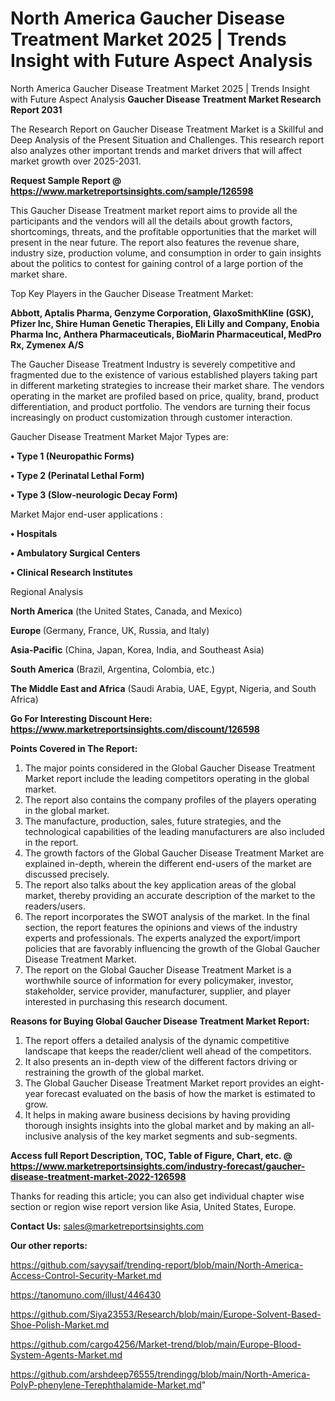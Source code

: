 # North America Gaucher Disease Treatment Market 2025 | Trends Insight with Future Aspect Analysis
North America Gaucher Disease Treatment Market 2025 | Trends Insight with Future Aspect Analysis
<strong>Gaucher Disease Treatment Market Research Report 2031</strong>

The Research Report on Gaucher Disease Treatment Market is a Skillful and Deep Analysis of the Present Situation and Challenges. This research report also analyzes other important trends and market drivers that will affect market growth over 2025-2031.

<strong>Request Sample Report @ <a href=https://www.marketreportsinsights.com/sample/126598>https://www.marketreportsinsights.com/sample/126598</a></strong>

This Gaucher Disease Treatment market report aims to provide all the participants and the vendors will all the details about growth factors, shortcomings, threats, and the profitable opportunities that the market will present in the near future. The report also features the revenue share, industry size, production volume, and consumption in order to gain insights about the politics to contest for gaining control of a large portion of the market share.

Top Key Players in the Gaucher Disease Treatment Market:

<strong>Abbott, Aptalis Pharma, Genzyme Corporation, GlaxoSmithKline (GSK), Pfizer Inc, Shire Human Genetic Therapies, Eli Lilly and Company, Enobia Pharma Inc, Anthera Pharmaceuticals, BioMarin Pharmaceutical, MedPro Rx, Zymenex A/S</strong>

The Gaucher Disease Treatment Industry is severely competitive and fragmented due to the existence of various established players taking part in different marketing strategies to increase their market share. The vendors operating in the market are profiled based on price, quality, brand, product differentiation, and product portfolio. The vendors are turning their focus increasingly on product customization through customer interaction.

Gaucher Disease Treatment Market Major Types are:

<strong>• Type 1 (Neuropathic Forms)

• Type 2 (Perinatal Lethal Form)

• Type 3 (Slow-neurologic Decay Form)</strong>

Market Major end-user applications :

<strong>• Hospitals

• Ambulatory Surgical Centers

• Clinical Research Institutes</strong>

Regional Analysis

</u><strong><b>North America</b></strong> (the United States, Canada, and Mexico)

<strong><b>Europe </b></strong>(Germany, France, UK, Russia, and Italy)

<strong><b>Asia-Pacific</b></strong> (China, Japan, Korea, India, and Southeast Asia)

<strong><b>South America</b></strong> (Brazil, Argentina, Colombia, etc.)

<strong><b>The Middle East and Africa</b></strong> (Saudi Arabia, UAE, Egypt, Nigeria, and South Africa)

<strong>Go For Interesting Discount Here: <a href=https://www.marketreportsinsights.com/discount/126598>https://www.marketreportsinsights.com/discount/126598</a></strong>

<strong>Points Covered in The Report:</strong>
<ol>
  <li>The major points considered in the Global Gaucher Disease Treatment Market report include the leading competitors operating in the global market.</li>
  <li>The report also contains the company profiles of the players operating in the global market.</li>
  <li>The manufacture, production, sales, future strategies, and the technological capabilities of the leading manufacturers are also included in the report.</li>
  <li>The growth factors of the Global Gaucher Disease Treatment Market are explained in-depth, wherein the different end-users of the market are discussed precisely.</li>
  <li>The report also talks about the key application areas of the global market, thereby providing an accurate description of the market to the readers/users.</li>
  <li>The report incorporates the SWOT analysis of the market. In the final section, the report features the opinions and views of the industry experts and professionals. The experts analyzed the export/import policies that are favorably influencing the growth of the Global Gaucher Disease Treatment Market.</li>
  <li>The report on the Global Gaucher Disease Treatment Market is a worthwhile source of information for every policymaker, investor, stakeholder, service provider, manufacturer, supplier, and player interested in purchasing this research document.</li>
</ol>
<strong>Reasons for Buying Global Gaucher Disease Treatment Market Report:</strong>

<ol>
  <li>The report offers a detailed analysis of the dynamic competitive landscape that keeps the reader/client well ahead of the competitors.</li>
  <li>It also presents an in-depth view of the different factors driving or restraining the growth of the global market.</li>
  <li>The Global Gaucher Disease Treatment Market report provides an eight-year forecast evaluated on the basis of how the market is estimated to grow.</li>
  <li>It helps in making aware business decisions by having providing thorough insights insights into the global market and by making an all-inclusive analysis of the key market segments and sub-segments.</li>
</ol>
<strong>Access full Report Description, TOC, Table of Figure, Chart, etc. @ <a href=https://www.marketreportsinsights.com/industry-forecast/gaucher-disease-treatment-market-2022-126598>https://www.marketreportsinsights.com/industry-forecast/gaucher-disease-treatment-market-2022-126598</a></strong>


Thanks for reading this article; you can also get individual chapter wise section or region wise report version like Asia, United States, Europe.

<strong>Contact Us:</strong>
sales@marketreportsinsights.com

<strong>Our other reports:</strong>

<a href=https://github.com/sayysaif/trending-report/blob/main/North-America-Access-Control-Security-Market.md>https://github.com/sayysaif/trending-report/blob/main/North-America-Access-Control-Security-Market.md</a>

<a href=https://tanomuno.com/illust/446430>https://tanomuno.com/illust/446430</a>

<a href=https://github.com/Siya23553/Research/blob/main/Europe-Solvent-Based-Shoe-Polish-Market.md>https://github.com/Siya23553/Research/blob/main/Europe-Solvent-Based-Shoe-Polish-Market.md</a>

<a href=https://github.com/cargo4256/Market-trend/blob/main/Europe-Blood-System-Agents-Market.md>https://github.com/cargo4256/Market-trend/blob/main/Europe-Blood-System-Agents-Market.md</a>

<a href=https://github.com/arshdeep76555/trendingg/blob/main/North-America-PolyP-phenylene-Terephthalamide-Market.md>https://github.com/arshdeep76555/trendingg/blob/main/North-America-PolyP-phenylene-Terephthalamide-Market.md</a>"
